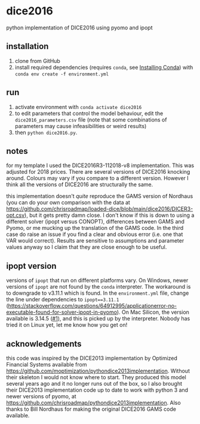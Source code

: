 # dice2016
python implementation of DICE2016 using pyomo and ipopt

## installation
1. clone from GitHub
2. install required dependencies (requires `conda`, see [Installing Conda](https://docs.conda.io/projects/conda/en/latest/user-guide/install/index.html)) with `conda env create -f environment.yml`

## run
1. activate environment with `conda activate dice2016`
2. to edit parameters that control the model behaviour, edit the `dice2016_parameters.csv` file (note that some combinations of parameters may cause infeasibilities or weird results)
3. then `python dice2016.py`.

## notes
for my template I used the DICE2016R3-112018-v8 implementation. This was adjusted for 2018 prices. There are several versions of DICE2016 knocking around. Colours may vary if you compare to a different version. However I think all the versions of DICE2016 are structurally the same.

this implementation doesn't *quite* reproduce the GAMS version of Nordhaus (you can do your own comparison with the data at https://github.com/chrisroadmap/loaded-dice/blob/main/dice2016/DICER3-opt.csv), but it gets pretty damn close. I don't know if this is down to using a different solver (ipopt versus CONOPT), differences between GAMS and Pyomo, or me mucking up the translation of the GAMS code. In the third case do raise an issue if you find a clear and obvious error (i.e. one that VAR would correct). Results are sensitive to assumptions and parameter values anyway so I claim that they are close enough to be useful.

## ipopt version
versions of `ipopt` that run on different platforms vary. On Windows, newer versions of `ipopt` are not found by the `conda` interpreter. The workaround is to downgrade to v3.11.1 which is found. In the `environment.yml` file, change the line under dependencies to `ipopt==3.11.1` (https://stackoverflow.com/questions/64912995/applicationerror-no-executable-found-for-solver-ipopt-in-pyomo). On Mac Silicon, the version available is 3.14.5 ([#1](https://github.com/chrisroadmap/dice2016/issues/1)), and this is picked up by the interpreter. Nobody has tried it on Linux yet, let me know how you get on! 

## acknowledgements
this code was inspired by the DICE2013 implementation by Optimized Financial Systems available from https://github.com/moptimization/pythondice2013implementation. Without their skeleton I would not know where to start. They produced this model several years ago and it no longer runs out of the box, so I also brought their DICE2013 implementation code up to date to work with python 3 and newer versions of pyomo, at https://github.com/chrisroadmap/pythondice2013implementation. Also thanks to Bill Nordhaus for making the original DICE2016 GAMS code available.
